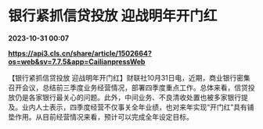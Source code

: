 # 银行紧抓信贷投放 迎战明年开门红

**2023-10-31 00:07**

**https://api3.cls.cn/share/article/1502664?os=web&sv=7.7.5&app=CailianpressWeb**

【银行紧抓信贷投放 迎战明年开门红】财联社10月31日电，近期，商业银行密集召开会议，总结前三季度业务经营情况，部署四季度重点工作。总体来看，信贷投放仍是各家银行最关心的问题。此外，中间业务、不良清收处置也被多家银行提及。业内人士表示，四季度经营不仅事关全年业绩，也对来年实现“开门红”具有铺垫作用。从目前经营情况来看，预计可以完成全年设定目标。